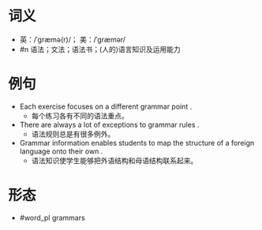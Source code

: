 # 词义
- 英：/ˈɡræmə(r)/； 美：/ˈɡræmər/
- #n 语法；文法；语法书；(人的)语言知识及运用能力
# 例句
- Each exercise focuses on a different grammar point .
	- 每个练习各有不同的语法重点。
- There are always a lot of exceptions to grammar rules .
	- 语法规则总是有很多例外。
- Grammar information enables students to map the structure of a foreign language onto their own .
	- 语法知识使学生能够把外语结构和母语结构联系起来。
# 形态
- #word_pl grammars

